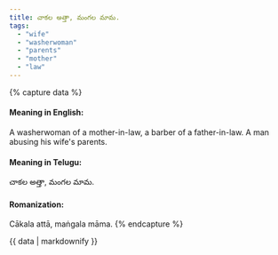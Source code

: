 ```yaml
---
title: చాకల అత్తా, మంగల మామ.
tags:
  - "wife"
  - "washerwoman"
  - "parents"
  - "mother"
  - "law"
---
```


{% capture data %}
#### Meaning in English:
A washerwoman of a mother-in-law, a barber of a father-in-law.
A man abusing his wife's parents.

#### Meaning in Telugu:
చాకల అత్తా, మంగల మామ.

#### Romanization:
Cākala attā, maṅgala māma.
{% endcapture %}

{{ data | markdownify }}

